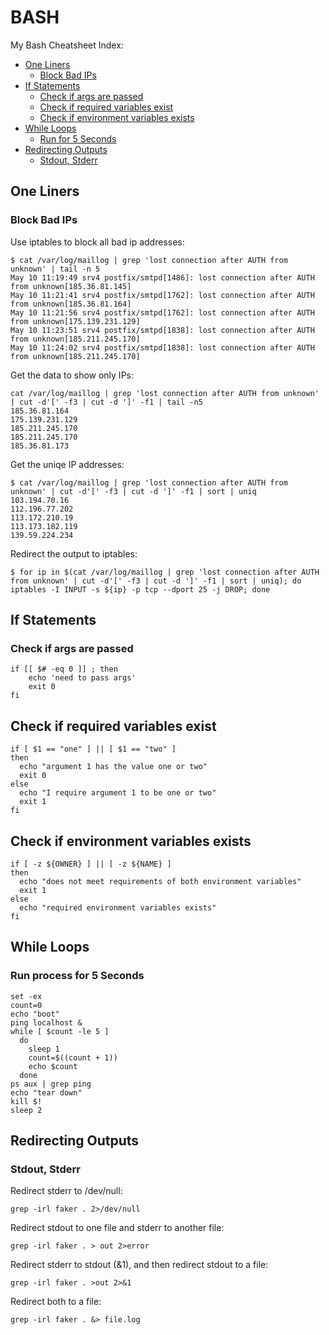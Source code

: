 # BASH

My Bash Cheatsheet Index:

* [One Liners](#one-liners)
  * [Block Bad IPs](#block-bad-ips)
* [If Statements](#if-statements)
  * [Check if args are passed](#check-if-args-are-passed)
  * [Check if required variables exist](#check-if-required-variables-exist)
  * [Check if environment variables exists](#check-if-environment-variables-exists)
* [While Loops](#while-loops)
  * [Run for 5 Seconds](#run-process-for-5-seconds)
* [Redirecting Outputs](#redirecting-outputs)
  * [Stdout, Stderr](#stdout-stderr)

## One Liners

### Block Bad IPs

Use iptables to block all bad ip addresses:

```
$ cat /var/log/maillog | grep 'lost connection after AUTH from unknown' | tail -n 5
May 10 11:19:49 srv4 postfix/smtpd[1486]: lost connection after AUTH from unknown[185.36.81.145]
May 10 11:21:41 srv4 postfix/smtpd[1762]: lost connection after AUTH from unknown[185.36.81.164]
May 10 11:21:56 srv4 postfix/smtpd[1762]: lost connection after AUTH from unknown[175.139.231.129]
May 10 11:23:51 srv4 postfix/smtpd[1838]: lost connection after AUTH from unknown[185.211.245.170]
May 10 11:24:02 srv4 postfix/smtpd[1838]: lost connection after AUTH from unknown[185.211.245.170]
```

Get the data to show only IPs:

```
cat /var/log/maillog | grep 'lost connection after AUTH from unknown' | cut -d'[' -f3 | cut -d ']' -f1 | tail -n5
185.36.81.164
175.139.231.129
185.211.245.170
185.211.245.170
185.36.81.173
```

Get the uniqe IP addresses:

```
$ cat /var/log/maillog | grep 'lost connection after AUTH from unknown' | cut -d'[' -f3 | cut -d ']' -f1 | sort | uniq
103.194.70.16
112.196.77.202
113.172.210.19
113.173.182.119
139.59.224.234
```

Redirect the output to iptables:

```
$ for ip in $(cat /var/log/maillog | grep 'lost connection after AUTH from unknown' | cut -d'[' -f3 | cut -d ']' -f1 | sort | uniq); do iptables -I INPUT -s ${ip} -p tcp --dport 25 -j DROP; done
```

## If Statements

### Check if args are passed

```
if [[ $# -eq 0 ]] ; then
    echo 'need to pass args'
    exit 0
fi
```

## Check if required variables exist

```
if [ $1 == "one" ] || [ $1 == "two" ]
then
  echo "argument 1 has the value one or two"
  exit 0
else
  echo "I require argument 1 to be one or two"
  exit 1
fi
```

## Check if environment variables exists

```
if [ -z ${OWNER} ] || [ -z ${NAME} ]
then
  echo "does not meet requirements of both environment variables"
  exit 1
else
  echo "required environment variables exists"
fi
```

## While Loops

### Run process for 5 Seconds

```
set -ex
count=0
echo "boot"
ping localhost &
while [ $count -le 5 ]
  do
    sleep 1
    count=$((count + 1))
    echo $count
  done
ps aux | grep ping
echo "tear down"
kill $!
sleep 2
```

## Redirecting Outputs

### Stdout, Stderr 

Redirect stderr to /dev/null:

```
grep -irl faker . 2>/dev/null
```

Redirect stdout to one file and stderr to another file:

```
grep -irl faker . > out 2>error
```

Redirect stderr to stdout (&1), and then redirect stdout to a file:

```
grep -irl faker . >out 2>&1
```

Redirect both to a file:

```
grep -irl faker . &> file.log
```

